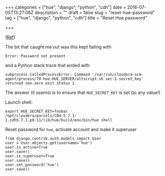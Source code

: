 +++
categories = ["hue", "django", "python", "cdh"]
date = 2016-07-05T13:27:06Z
description = ""
draft = false
slug = "reset-hue-password"
tag = ["hue", "django", "python", "cdh"]
title = "Reset Hue password"

+++

([Ref](http://gethue.com/password-management-in-hue/))

The bit that caught me out was this kept failing with 

	Error: Password not present	
	
and a Python stack trace that ended with 

	subprocess.CalledProcessError: Command '/var/run/cloudera-scm-agent/process/78-hue-HUE_SERVER/altscript.sh sec-1-secret_key' returned non-zero exit status 1
	
The answer (it *seems*) is to ensure that `HUE_SECRET_KEY` is set (to any value!)

Launch shell:

	export HUE_SECRET_KEY=foobar
	/opt/cloudera/parcels/CDH-5.7.1-1.cdh5.7.1.p0.11/lib/hue/build/env/bin/hue shell

Reset password for `hue`, activate account and make it superuser

	from django.contrib.auth.models import User
	user = User.objects.get(username='hue')
	user.is_active=True
	user.save()
	user.is_superuser=True
	user.save()
	user.set_password('hue')
	user.save()
